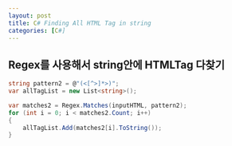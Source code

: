 ```yaml
---
layout: post
title: C# Finding All HTML Tag in string
categories: [C#]
---
```


## Regex를 사용해서 string안에 HTMLTag 다찾기

```c#
string pattern2 = @"(<[^>]*>)";
var allTagList = new List<string>();

var matches2 = Regex.Matches(inputHTML, pattern2);
for (int i = 0; i < matches2.Count; i++)
{
    allTagList.Add(matches2[i].ToString());
}
```
